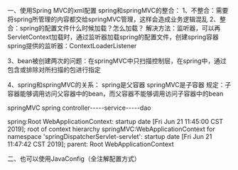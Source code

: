 一、使用Spring MVC的xml配置
spring和springMVC的整合：
1、不整合：需要将spring所管理的内容都交给springMVC管理，这样会造成业务逻辑混乱
2、整合：spring的配置文件什么时候加载？怎么加载？
解决方法：监听器，可以再ServletContext加载时，通过监听器加载spring的配置文件，创建spring容器
spring提供的监听器：ContextLoaderListener

3、bean被创建两次的问题：在springMVC中只扫描控制层，在spring中，通过包含或排除对所扫描的包进行指定

4、spring和springMVC的关系：
spring是父容器
springMVC是子容器
规定：子容器能够调用访问父容器中的bean，而父容器不能够调用访问子容器中的bean

springMVC          spring
controller-----service-----dao

spring:Root WebApplicationContext: startup date [Fri Jun 21 11:45:00 CST 2019]; root of context hierarchy
springMVC:WebApplicationContext for namespace 'springDispatcherServlet-servlet': startup date [Fri Jun 21 11:47:42 CST 2019]; 
parent: Root WebApplicationContext

二、也可以使用JavaConfig（全注解配置方式）